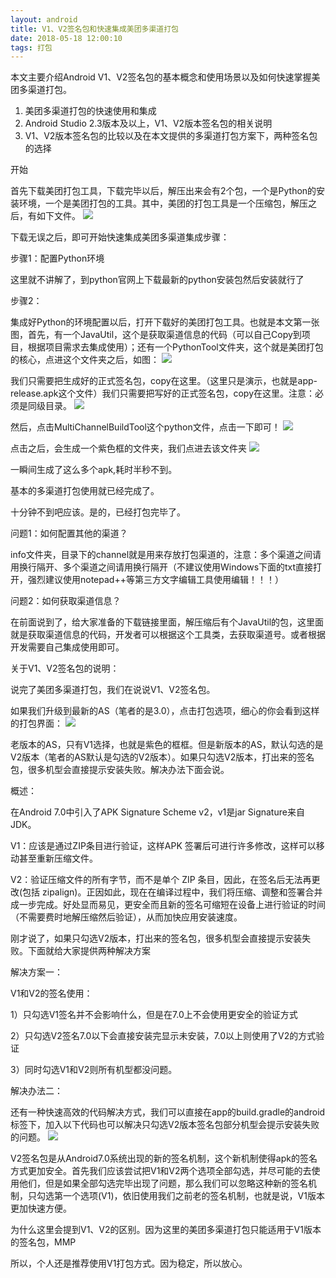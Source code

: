 ```yaml
---
layout: android
title: V1、V2签名包和快速集成美团多渠道打包
date: 2018-05-18 12:00:10
tags: 打包
---
```


本文主要介绍Android V1、V2签名包的基本概念和使用场景以及如何快速掌握美团多渠道打包。

1. 美团多渠道打包的快速使用和集成
2. Android Studio 2.3版本及以上，V1、V2版本签名包的相关说明
3. V1、V2版本签名包的比较以及在本文提供的多渠道打包方案下，两种签名包的选择

开始

首先下载美团打包工具，下载完毕以后，解压出来会有2个包，一个是Python的安装环境，一个是美团打包的工具。其中，美团的打包工具是一个压缩包，解压之后，有如下文件。
![](1.jpg)

下载无误之后，即可开始快速集成美团多渠道集成步骤：

步骤1：配置Python环境

这里就不讲解了，到python官网上下载最新的python安装包然后安装就行了

步骤2：

集成好Python的环境配置以后，打开下载好的美团打包工具。也就是本文第一张图，首先，有一个JavaUtil，这个是获取渠道信息的代码（可以自己Copy到项目，根据项目需求去集成使用）；还有一个PythonTool文件夹，这个就是美团打包的核心，点进这个文件夹之后，如图：
![](2.webp)

我们只需要把生成好的正式签名包，copy在这里。（这里只是演示，也就是app-release.apk这个文件）我们只需要把写好的正式签名包，copy在这里。注意：必须是同级目录。
![](3.webp)

然后，点击MultiChannelBuildTool这个python文件，点击一下即可！
![](4.webp)

点击之后，会生成一个紫色框的文件夹，我们点进去该文件夹
![](5.webp)

一瞬间生成了这么多个apk,耗时半秒不到。

基本的多渠道打包使用就已经完成了。

十分钟不到吧应该。是的，已经打包完毕了。

问题1：如何配置其他的渠道？

info文件夹，目录下的channel就是用来存放打包渠道的，注意：多个渠道之间请用换行隔开、多个渠道之间请用换行隔开（不建议使用Windows下面的txt直接打开，强烈建议使用notepad++等第三方文字编辑工具使用编辑！！！）

问题2：如何获取渠道信息？

在前面说到了，给大家准备的下载链接里面，解压缩后有个JavaUtil的包，这里面就是获取渠道信息的代码，开发者可以根据这个工具类，去获取渠道号。或者根据开发需要自己集成使用即可。

关于V1、V2签名包的说明：

说完了美团多渠道打包，我们在说说V1、V2签名包。

如果我们升级到最新的AS（笔者的是3.0），点击打包选项，细心的你会看到这样的打包界面：
![](6.webp)

老版本的AS，只有V1选择，也就是紫色的框框。但是新版本的AS，默认勾选的是V2版本（笔者的AS默认是勾选的V2版本）。如果只勾选V2版本，打出来的签名包，很多机型会直接提示安装失败。解决办法下面会说。

概述：

在Android 7.0中引入了APK Signature Scheme v2，v1是jar Signature来自JDK。

V1：应该是通过ZIP条目进行验证，这样APK 签署后可进行许多修改，这样可以移动甚至重新压缩文件。

V2：验证压缩文件的所有字节，而不是单个 ZIP 条目，因此，在签名后无法再更改(包括 zipalign)。正因如此，现在在编译过程中，我们将压缩、调整和签署合并成一步完成。好处显而易见，更安全而且新的签名可缩短在设备上进行验证的时间（不需要费时地解压缩然后验证），从而加快应用安装速度。

刚才说了，如果只勾选V2版本，打出来的签名包，很多机型会直接提示安装失败。下面就给大家提供两种解决方案

解决方案一：

V1和V2的签名使用：

1）只勾选V1签名并不会影响什么，但是在7.0上不会使用更安全的验证方式

2）只勾选V2签名7.0以下会直接安装完显示未安装，7.0以上则使用了V2的方式验证

3）同时勾选V1和V2则所有机型都没问题。

解决办法二：

还有一种快速高效的代码解决方式，我们可以直接在app的build.gradle的android标签下，加入以下代码也可以解决只勾选V2版本签名包部分机型会提示安装失败的问题。
![](7.webp)

V2签名包是从Android7.0系统出现的新的签名机制，这个新机制使得apk的签名方式更加安全。首先我们应该尝试把V1和V2两个选项全部勾选，并尽可能的去使用他们，但是如果全部勾选完毕出现了问题，那么我们可以忽略这种新的签名机制，只勾选第一个选项(V1)，依旧使用我们之前老的签名机制，也就是说，V1版本更加快速方便。

为什么这里会提到V1、V2的区别。因为这里的美团多渠道打包只能适用于V1版本的签名包，MMP

所以，个人还是推荐使用V1打包方式。因为稳定，所以放心。